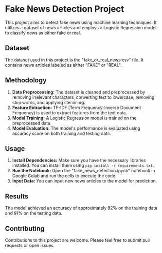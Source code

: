 # Fake News Detection Project

This project aims to detect fake news using machine learning techniques. It utilizes a dataset of news articles and employs a Logistic Regression model to classify news as either fake or real.

## Dataset

The dataset used in this project is the "fake_or_real_news.csv" file. It contains news articles labeled as either "FAKE" or "REAL".

## Methodology

1. **Data Preprocessing:** The dataset is cleaned and preprocessed by removing irrelevant characters, converting text to lowercase, removing stop words, and applying stemming.
2. **Feature Extraction:** TF-IDF (Term Frequency-Inverse Document Frequency) is used to extract features from the text data.
3. **Model Training:** A Logistic Regression model is trained on the preprocessed data.
4. **Model Evaluation:** The model's performance is evaluated using accuracy score on both training and testing data.

## Usage

1. **Install Dependencies:** Make sure you have the necessary libraries installed. You can install them using `pip install -r requirements.txt`.
2. **Run the Notebook:** Open the "fake_news_detection.ipynb" notebook in Google Colab and run the cells to execute the code.
3. **Input Data:** You can input new news articles to the model for prediction.

## Results

The model achieved an accuracy of approximately 92% on the training data and 91% on the testing data.

## Contributing

Contributions to this project are welcome. Please feel free to submit pull requests or open issues.


